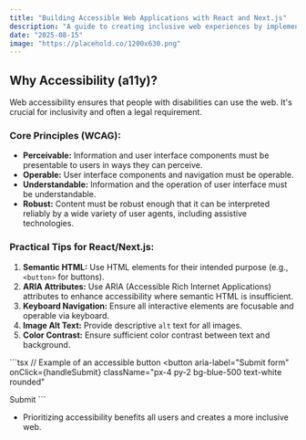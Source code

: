 ```yaml
---
title: "Building Accessible Web Applications with React and Next.js"
description: "A guide to creating inclusive web experiences by implementing accessibility best practices in your React and Next.js projects."
date: "2025-08-15"
image: "https://placehold.co/1200x630.png"
---
```

<style> a:hover { text-decoration: underline; } </style>
## Why Accessibility (a11y)?

Web accessibility ensures that people with disabilities can use the web. It's crucial for inclusivity and often a legal requirement.

### Core Principles (WCAG):

*   **Perceivable:** Information and user interface components must be presentable to users in ways they can perceive.
*   **Operable:** User interface components and navigation must be operable.
*   **Understandable:** Information and the operation of user interface must be understandable.
*   **Robust:** Content must be robust enough that it can be interpreted reliably by a wide variety of user agents, including assistive technologies.

### Practical Tips for React/Next.js:

1.  **Semantic HTML:** Use HTML elements for their intended purpose (e.g., `<button>` for buttons).
2.  **ARIA Attributes:** Use ARIA (Accessible Rich Internet Applications) attributes to enhance accessibility where semantic HTML is insufficient.
3.  **Keyboard Navigation:** Ensure all interactive elements are focusable and operable via keyboard.
4.  **Image Alt Text:** Provide descriptive `alt` text for all images.
5.  **Color Contrast:** Ensure sufficient color contrast between text and background.

\`\`\`tsx
// Example of an accessible button
<button
  aria-label="Submit form"
  onClick={handleSubmit}
  className="px-4 py-2 bg-blue-500 text-white rounded"
>
  Submit
</button>
\`\`\`

- Prioritizing accessibility benefits all users and creates a more inclusive web.
